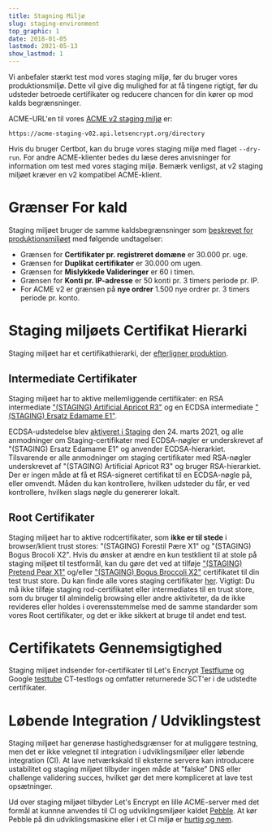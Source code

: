 ```yaml
---
title: Stagning Miljø
slug: staging-environment
top_graphic: 1
date: 2018-01-05
lastmod: 2021-05-13
show_lastmod: 1
---
```



Vi anbefaler stærkt test mod vores staging miljø, før du bruger vores produktionsmiljø. Dette vil give dig mulighed for at få tingene rigtigt, før du udsteder betroede certifikater og reducere chancen for din kører op mod kalds begrænsninger.

ACME-URL'en til vores [ACME v2 staging miljø](https://community.letsencrypt.org/t/staging-endpoint-for-acme-v2/49605) er:

`https://acme-staging-v02.api.letsencrypt.org/directory`

Hvis du bruger Certbot, kan du bruge vores staging miljø med flaget `--dry-run`. For andre ACME-klienter bedes du læse deres anvisninger for information om test med vores staging miljø. Bemærk venligst, at v2 staging miljøet kræver en v2 kompatibel ACME-klient.

# Grænser For kald

Staging miljøet bruger de samme kaldsbegrænsninger som [beskrevet for produktionsmiljøet](/docs/rate-limits) med følgende undtagelser:

* Grænsen for **Certifikater pr. registreret domæne** er 30.000 pr. uge.
* Grænsen for **Duplikat certifikater** er 30.000 om ugen.
* Grænsen for **Mislykkede Valideringer** er 60 i timen.
* Grænsen for **Konti pr. IP-adresse** er 50 konti pr. 3 timers periode pr. IP.
* For ACME v2 er grænsen på **nye ordrer** 1.500 nye ordrer pr. 3 timers periode pr. konto.

# Staging miljøets Certifikat Hierarki

Staging miljøet har et certifikathierarki, der [efterligner produktion](/certificates).

## Intermediate Certifikater

Staging miljøet har to aktive mellemliggende certifikater: en RSA intermediate ["(STAGING) Artificial Apricot R3"](/certs/staging/letsencrypt-stg-int-r3.pem) og en ECDSA intermediate ["(STAGING) Ersatz Edamame E1"](/certs/staging/letsencrypt-stg-int-e1.pem).

ECDSA-udstedelse blev [aktiveret i Staging](https://community.letsencrypt.org/t/ecdsa-issuance-available-in-staging-march-24/147839) den 24. marts 2021, og alle anmodninger om Staging-certifikater med ECDSA-nøgler er underskrevet af "(STAGING) Ersatz Edamame E1" og anvender ECDSA-hierarkiet. Tilsvarende er alle anmodninger om staging certifikater med RSA-nøgler underskrevet af "(STAGING) Artificial Apricot R3" og bruger RSA-hierarkiet. Der er ingen måde at få et RSA-signeret certifikat til en ECDSA-nøgle på, eller omvendt. Måden du kan kontrollere, hvilken udsteder du får, er ved kontrollere, hvilken slags nøgle du genererer lokalt.

## Root Certifikater

Staging miljøet har to aktive rodcertifikater, som **ikke er til stede** i browser/klient trust stores: "(STAGING) Forestil Pære X1" og "(STAGING) Bogus Brocoli X2". Hvis du ønsker at ændre en kun testklient til at stole på staging miljøet til testformål, kan du gøre det ved at tilføje ["(STAGING) Pretend Pear X1"](/certs/staging/letsencrypt-stg-root-x1.pem) og/eller ["(STAGING) Bogus Broccoli X2"](/certs/staging/letsencrypt-stg-root-x2.pem) certifikatet til din test trust store. Du kan finde alle vores staging certifikater [her](https://github.com/letsencrypt/website/tree/master/static/certs/staging).  Vigtigt: Du må ikke tilføje staging rod-certifikatet eller intermediates til en trust store, som du bruger til almindelig browsing eller andre aktiviteter, da de ikke revideres eller holdes i overensstemmelse med de samme standarder som vores Root certifikater, og det er ikke sikkert at bruge til andet end test.

# Certifikatets Gennemsigtighed

Staging miljøet indsender for-certifikater til Let's Encrypt [Testflume](/docs/ct-logs) og Google [testtube](http://www.certificate-transparency.org/known-logs#TOC-Test-Logs) CT-testlogs og omfatter returnerede SCT'er i de udstedte certifikater.

# Løbende Integration / Udviklingstest

Staging miljøet har generøse hastighedsgrænser for at muliggøre testning, men det er ikke velegnet til integration i udviklingsmiljøer eller løbende integration (CI). At lave netværkskald til eksterne servere kan introducere ustabilitet og staging miljøet tilbyder ingen måde at "falske" DNS eller challenge validering succes, hvilket gør det mere kompliceret at lave test opsætninger.

Ud over staging miljøet tilbyder Let's Encrypt en lille ACME-server med det formål at kunnne anvendes til CI og udviklingsmiljøer kaldet [Pebble](https://github.com/letsencrypt/pebble). At kør Pebble på din udviklingsmaskine eller i et CI miljø er [hurtig og nem](https://github.com/letsencrypt/pebble#docker).
